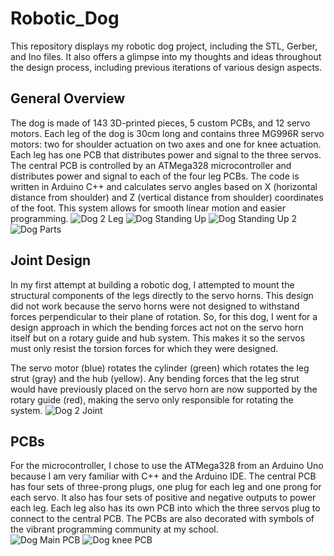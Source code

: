 # Robotic_Dog
This repository displays my robotic dog project, including the STL, Gerber, and Ino files. It also offers a glimpse into my thoughts and ideas throughout the design process, including previous iterations of various design aspects.

## General Overview
 The dog is made of 143 3D-printed pieces, 5 custom PCBs, and 12 servo motors. Each leg of the dog is 30cm long and contains three MG996R servo motors: two for shoulder actuation on two axes and one for knee actuation. Each leg has one PCB that distributes power and signal to the three servos. The central PCB is controlled by an ATMega328 microcontroller and distributes power and signal to each of the four leg PCBs. The code is written in Arduino C++ and calculates servo angles based on X (horizontal distance from shoulder) and Z (vertical distance from shoulder) coordinates of the foot. This system allows for smooth linear motion and easier programming.
![Dog 2 Leg](https://github.com/arthchoo3/Robotic_Dog/assets/140445967/3cca1a64-80d2-4610-9812-5a4194ab8efb)
![Dog Standing Up](https://github.com/arthchoo3/Robotic_Dog/assets/140445967/9a2b34aa-a8fb-4a82-b717-2ca8a31ef286)
![Dog Standing Up 2](https://github.com/arthchoo3/Robotic_Dog/assets/140445967/ddeacf45-d78a-49c4-9054-25f4c0445189)
![Dog Parts](https://github.com/arthchoo3/Robotic_Dog/assets/140445967/08c969cd-acbc-4623-bc0c-e1c24e558340)


## Joint Design
In my first attempt at building a robotic dog, I attempted to mount the structural components of the legs directly to the servo horns. This design did not work because the servo horns were not designed to withstand forces perpendicular to their plane of rotation. So, for this dog, I went for a design approach in which the bending forces act not on the servo horn itself but on a rotary guide and hub system. This makes it so the servos must only resist the torsion forces for which they were designed.

The servo motor (blue) rotates the cylinder (green) which rotates the leg strut (gray) and the hub (yellow). Any bending forces that the leg strut would have previously placed on the servo horn are now supported by the rotary guide (red), making the servo only responsible for rotating the system.
![Dog 2 Joint](https://github.com/arthchoo3/Robotic_Dog/assets/140445967/d6daaeb5-4d5b-46df-a669-bc10ba195efe)

## PCBs
For the microcontroller, I chose to use the ATMega328 from an Arduino Uno because I am very familiar with C++ and the Arduino IDE. The central PCB has four sets of three-prong plugs, one plug for each leg and one prong for each servo. It also has four sets of positive and negative outputs to power each leg. Each leg also has its own PCB into which the three servos plug to connect to the central PCB.
The PCBs are also decorated with symbols of the vibrant programming community at my school.  
![Dog Main PCB](https://github.com/arthchoo3/Robotic_Dog/assets/140445967/65dabec6-20ab-4b3c-a956-38c645a6b7d3)
![Dog knee PCB](https://github.com/arthchoo3/Robotic_Dog/assets/140445967/9696339b-598c-4e50-865b-fc28dd12991e)
